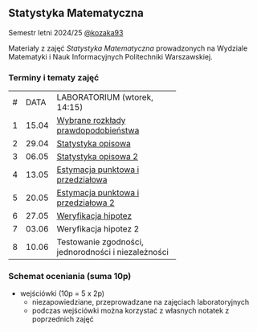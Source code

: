 ## Statystyka Matematyczna 

Semestr letni 2024/25 [@kozaka93](https://github.com/kozaka93)

Materiały z zajęć _Statystyka Matematyczna_ prowadzonych na Wydziale Matematyki i Nauk Informacyjnych Politechniki Warszawskiej.

### Terminy i tematy zajęć

<div class="tg-wrap"><table style="undefined;table-layout: fixed; width: 564px">
<colgroup>
<col style="width: 25.2px">
<col style="width: 46.2px">
<col style="width: 246.2px">
</colgroup>
<tbody>
  <tr>
    <td>#</td>
    <td>DATA</td>
    <td>LABORATORIUM (wtorek, 14:15)</td>
  </tr>
   <tr>
    <td>1</td>
    <td>15.04</td>
    <td><a href="https://github.com/kozaka93/2025L-MathematicalStatistics/tree/main/lab01">Wybrane rozkłady prawdopodobieństwa</a></td>
  </tr>
   <tr>
    <td>2</td>
    <td>29.04</td>
    <td><a href="https://github.com/kozaka93/2025L-MathematicalStatistics/tree/main/lab02">Statystyka opisowa</a></td>
  </tr>
  <tr>
    <td>3</td>
    <td>06.05</td>
    <td><a href="https://github.com/kozaka93/2025L-MathematicalStatistics/tree/main/lab03">Statystyka opisowa 2</a></td>
  </tr>
 <tr>
    <td>4</td>
    <td>13.05</td>
    <td><a href="https://github.com/kozaka93/2025L-MathematicalStatistics/tree/main/lab04">Estymacja punktowa i przedziałowa</a></td>
  </tr>
 <tr>
   <td>5</td>
    <td>20.05</td>
    <td><a href="https://github.com/kozaka93/2025L-MathematicalStatistics/tree/main/lab05">Estymacja punktowa i przedziałowa 2</a></td>
  </tr>
 <tr>
    <td>6</td>
    <td>27.05</td>
    <td><a href="https://github.com/kozaka93/2025L-MathematicalStatistics/tree/main/lab06">Weryfikacja hipotez</a></td>
  </tr>
 <tr>
    <td>7</td>
    <td>03.06</td>
    <td>Weryfikacja hipotez 2</td>
  </tr>
<tr>
    <td>8</td>
    <td>10.06</td>
    <td>Testowanie zgodności, jednorodności i niezależności</td>
  </tr>
</tbody>
</table></div>


### Schemat oceniania (suma 10p)
- wejściówki (10p = 5 x 2p)
  - niezapowiedziane, przeprowadzane na zajęciach laboratoryjnych
  - podczas wejściówki można korzystać z własnych notatek z poprzednich zajęć
